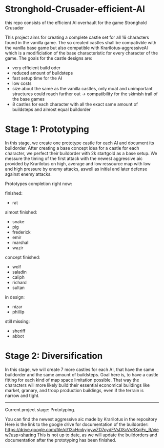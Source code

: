 # Stronghold-Crusader-efficient-AI
this repo consists of the efficient AI overhault for the game Stronghold Crusader

This project aims for creating a complete castle set for all 16 characters found in the vanilla game. The so created castles shall be compativble with the vanilla base game but also compatible with Krarilotus-aggressiveAI which is a modificiation of the base characteristic for every character of the game.
The goals for the castle designs are:
- very efficient build oder
- reduced amount of buildsteps
- fast setup time for the AI
- low costs
- size about the same as the vanilla castles, only moat and unimportant structures could reach further out
-> compatibility for the skimish trail of the base games
- 8 castles for each character with all the exact same amount of buildsteps and almost equal buildorder

# Stage 1: Prototyping
In this stage, we create one prototype castle for each AI and document its buildorder.
After creating a base concept idea for a castle for each character, we perfect their buildorder with 2k startgold as a base setup. We messure the timing of the first attack with the newest aggressive aic provided by Krarilotus on high, average and low ressource map with low and high pressure by enemy attacks, aswell as initial and later defense against enemy attacks.

Prototypes completion right now:

finished:
- rat

almost finished:
- snake
- pig
- frederick
- emir
- marshal
- wazir

concept finished:
- wolf
- saladin
- caliph
- richard
- sultan

in design:
- nizar
- phillip

still missing:
- sheriff
- abbot

# Stage 2: Diversification
In this stage, we will create 7 more castles for each AI, that have the same buildorder and the same amount of buildsteps.
Goal here is, to have a castle fitting for each kind of map space limitation possible. That way the characters will more likely build their essential economical buildings like market, granary, and troop production buildings, even if the terrain is narrow and tight.

--------------------------------------------------------------------------------------------------------
Current project stage: Prototyping.

You can find the newest aggressive aic made by Krarilotus in the repository
Here is the link to the google drive for documentation of the buildorder:
https://drive.google.com/file/d/13cHmkyjpywZD7oydFVsDScVvBXqjFc_R/view?usp=sharing
This is not up to date, as we will update the buildorders and documentation after the prototyping has been finished.
